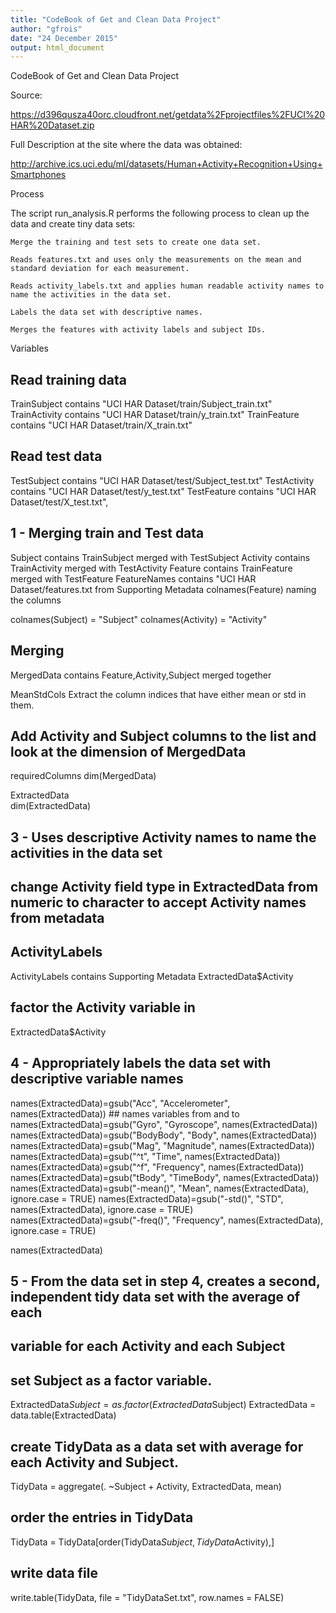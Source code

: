 ```yaml
---
title: "CodeBook of Get and Clean Data Project"
author: "gfrois"
date: "24 December 2015"
output: html_document
---
```

CodeBook of Get and Clean Data Project 

Source:

https://d396qusza40orc.cloudfront.net/getdata%2Fprojectfiles%2FUCI%20HAR%20Dataset.zip

Full Description at the site where the data was obtained:

http://archive.ics.uci.edu/ml/datasets/Human+Activity+Recognition+Using+Smartphones

Process

The script run_analysis.R performs the following process to clean up the data and create tiny data sets:

    Merge the training and test sets to create one data set.

    Reads features.txt and uses only the measurements on the mean and standard deviation for each measurement.

    Reads activity_labels.txt and applies human readable activity names to name the activities in the data set.

    Labels the data set with descriptive names. 

    Merges the features with activity labels and subject IDs. 

Variables

##  Read training data
TrainSubject  contains "UCI HAR Dataset/train/Subject_train.txt"
TrainActivity contains "UCI HAR Dataset/train/y_train.txt"
TrainFeature  contains "UCI HAR Dataset/train/X_train.txt"

##  Read test data
TestSubject  contains "UCI HAR Dataset/test/Subject_test.txt"
TestActivity contains "UCI HAR Dataset/test/y_test.txt"
TestFeature  contains "UCI HAR Dataset/test/X_test.txt",

##  1 - Merging train and Test data
Subject  contains TrainSubject merged with TestSubject
Activity contains TrainActivity merged with TestActivity
Feature  contains TrainFeature merged with TestFeature
FeatureNames       contains "UCI HAR Dataset/features.txt from Supporting Metadata
colnames(Feature)  naming the columns

colnames(Subject)  = "Subject"
colnames(Activity) = "Activity"

##  Merging
MergedData         contains Feature,Activity,Subject merged together


MeanStdCols    Extract the column indices that have either mean or std in them.

##  Add Activity and Subject columns to the list and look at the dimension of MergedData
requiredColumns 
dim(MergedData)

ExtractedData   
dim(ExtractedData)

##  3 - Uses descriptive Activity names to name the activities in the data set

## change Activity field type in ExtractedData from numeric to character to accept Activity names from metadata 
##  ActivityLabels
ActivityLabels contains Supporting Metadata
ExtractedData$Activity 

## factor the Activity variable in
ExtractedData$Activity 

##  4 - Appropriately labels the data set with descriptive variable names
names(ExtractedData)=gsub("Acc", "Accelerometer", names(ExtractedData))  ## names variables from and to
names(ExtractedData)=gsub("Gyro", "Gyroscope", names(ExtractedData))
names(ExtractedData)=gsub("BodyBody", "Body", names(ExtractedData))
names(ExtractedData)=gsub("Mag", "Magnitude", names(ExtractedData))
names(ExtractedData)=gsub("^t", "Time", names(ExtractedData))
names(ExtractedData)=gsub("^f", "Frequency", names(ExtractedData))
names(ExtractedData)=gsub("tBody", "TimeBody", names(ExtractedData))
names(ExtractedData)=gsub("-mean()", "Mean", names(ExtractedData), ignore.case = TRUE)
names(ExtractedData)=gsub("-std()", "STD", names(ExtractedData), ignore.case = TRUE)
names(ExtractedData)=gsub("-freq()", "Frequency", names(ExtractedData), ignore.case = TRUE)

names(ExtractedData)

##  5 - From the data set in step 4, creates a second, independent tidy data set with the average of each 
##  variable for each Activity and each Subject

## set Subject as a factor variable.
ExtractedData$Subject = as.factor(ExtractedData$Subject)
ExtractedData         = data.table(ExtractedData)

##  create TidyData as a data set with average for each Activity and Subject. 
TidyData = aggregate(. ~Subject + Activity, ExtractedData, mean)

##  order the entries in TidyData 
TidyData = TidyData[order(TidyData$Subject,TidyData$Activity),]

##  write data file
write.table(TidyData, file = "TidyDataSet.txt", row.names = FALSE)



